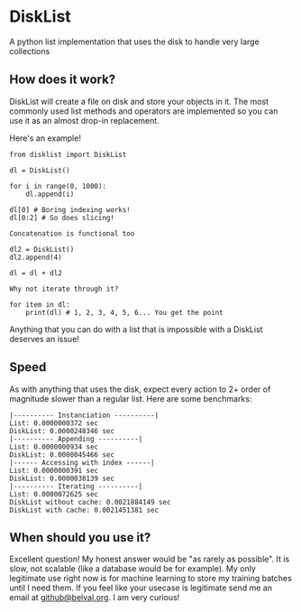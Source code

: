# DiskList
A python list implementation that uses the disk to handle very large collections

## How does it work?

DiskList will create a file on disk and store your objects in it. The most commonly used list methods and operators are implemented so you can use it as an almost drop-in replacement.

Here's an example!

```
from disklist import DiskList

dl = DiskList()

for i in range(0, 1000):
    dl.append(i)

dl[0] # Boring indexing works!
dl[0:2] # So does slicing!

Concatenation is functional too

dl2 = DiskList()
dl2.append(4)

dl = dl + dl2

Why not iterate through it?

for item in dl:
    print(dl) # 1, 2, 3, 4, 5, 6... You get the point

```

Anything that you can do with a list that is impossible with a DiskList deserves an issue!

## Speed

As with anything that uses the disk, expect every action to 2+ order of magnitude slower than a regular list. Here are some benchmarks:

```
|---------- Instanciation ----------|
List: 0.0000000372 sec
DiskList: 0.0000248346 sec
|---------- Appending ----------|
List: 0.0000000934 sec
DiskList: 0.0000045466 sec
|------ Accessing with index ------|
List: 0.0000000391 sec
DiskList: 0.0000038139 sec
|---------- Iterating ----------|
List: 0.0000072625 sec
DiskList without cache: 0.0021884149 sec
DiskList with cache: 0.0021451381 sec
```

## When should you use it?

Excellent question! My honest answer would be "as rarely as possible". It is slow, not scalable (like a database would be for example). My only legitimate use right now is for machine learning to store my training batches until I need them. If you feel like your usecase is legitimate send me an email at github@belval.org. I am very curious!
